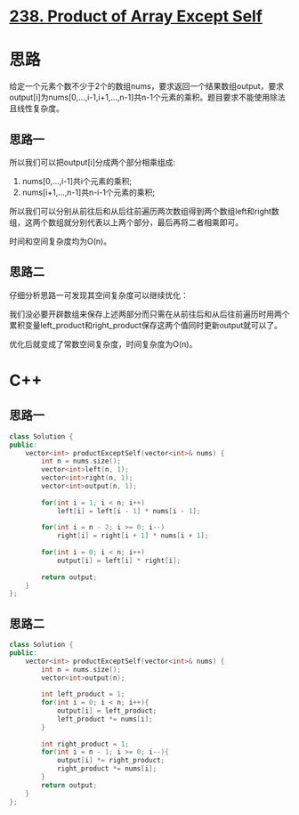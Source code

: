 # [238. Product of Array Except Self](https://leetcode.com/problems/product-of-array-except-self/)
# 思路
给定一个元素个数不少于2个的数组nums，要求返回一个结果数组output，要求output[i]为nums[0,...,i-1,i+1,...,n-1]共n-1个元素的乘积。题目要求不能使用除法且线性复杂度。

## 思路一
所以我们可以把output[i]分成两个部分相乘组成:
1. nums[0,...,i-1]共i个元素的乘积;
2. nums[i+1,...,n-1]共n-i-1个元素的乘积;

所以我们可以分别从前往后和从后往前遍历两次数组得到两个数组left和right数组，这两个数组就分别代表以上两个部分，最后再将二者相乘即可。

时间和空间复杂度均为O(n)。

## 思路二
仔细分析思路一可发现其空间复杂度可以继续优化：

我们没必要开辟数组来保存上述两部分而只需在从前往后和从后往前遍历时用两个累积变量left_product和right_product保存这两个值同时更新output就可以了。

优化后就变成了常数空间复杂度，时间复杂度为O(n)。

# C++
## 思路一
``` C++
class Solution {
public:
    vector<int> productExceptSelf(vector<int>& nums) {
        int n = nums.size();
        vector<int>left(n, 1);
        vector<int>right(n, 1);
        vector<int>output(n, 1);
        
        for(int i = 1; i < n; i++)
            left[i] = left[i - 1] * nums[i - 1];
        
        for(int i = n - 2; i >= 0; i--)
            right[i] = right[i + 1] * nums[i + 1];
        
        for(int i = 0; i < n; i++)
            output[i] = left[i] * right[i];
        
        return output;
    }
};
```

## 思路二
``` C++
class Solution {
public:
    vector<int> productExceptSelf(vector<int>& nums) {
        int n = nums.size();
        vector<int>output(n);
        
        int left_product = 1;
        for(int i = 0; i < n; i++){
            output[i] = left_product;
            left_product *= nums[i];
        }
        
        int right_product = 1;
        for(int i = n - 1; i >= 0; i--){
            output[i] *= right_product;
            right_product *= nums[i];
        }
        return output;
    }
};
```
